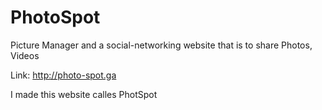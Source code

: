 # PhotoSpot
Picture Manager and a social-networking website that is to share Photos, Videos

Link: http://photo-spot.ga

I made this website calles PhotSpot
